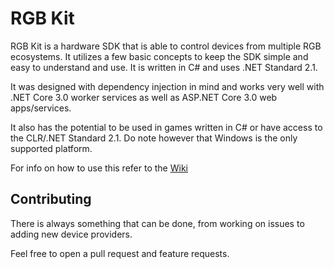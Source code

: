 # RGB Kit

RGB Kit is a hardware SDK that is able to control devices from multiple RGB ecosystems. It utilizes a few basic concepts to keep the SDK simple and easy to understand and use. It is written in C# and uses .NET Standard 2.1.

It was designed with dependency injection in mind and works very well with .NET Core 3.0 worker services as well as ASP.NET Core 3.0 web apps/services.

It also has the potential to be used in games written in C# or have access to the CLR/.NET Standard 2.1. Do note however that Windows is the only supported platform.

For info on how to use this refer to the [Wiki](https://github.com/rgbkit/rgbkit/wiki)

## Contributing
There is always something that can be done, from working on issues to adding new device providers.

Feel free to open a pull request and feature requests.